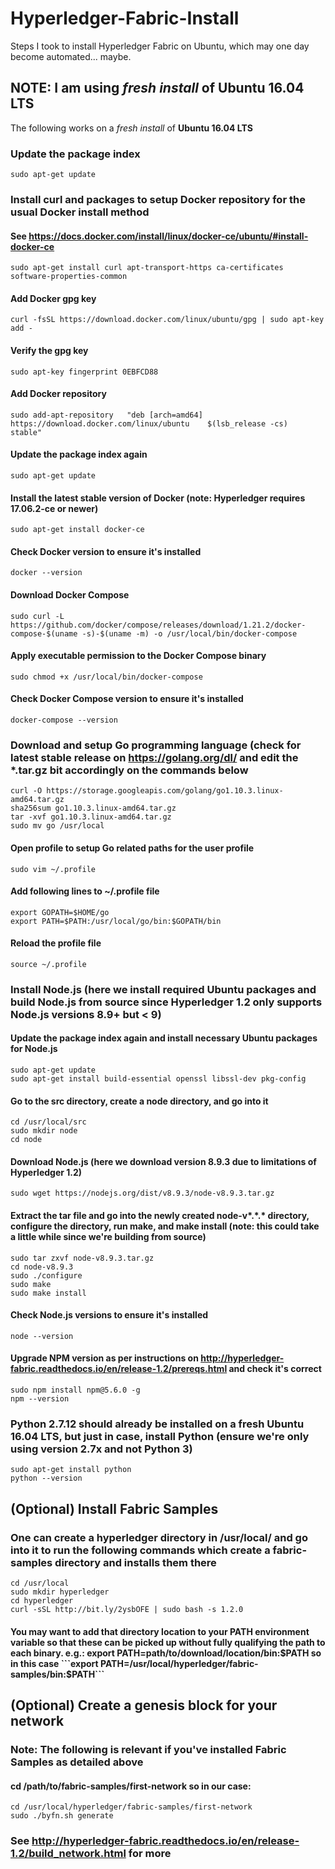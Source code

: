 # Hyperledger-Fabric-Install
Steps I took to install Hyperledger Fabric on Ubuntu, which may one day become automated... maybe.

## NOTE: I am using _fresh install_ of **Ubuntu 16.04 LTS**
The following works on a _fresh install_ of **Ubuntu 16.04 LTS**

### Update the package index
```sudo apt-get update```

### Install curl and packages to setup Docker repository for the usual Docker install method
#### See https://docs.docker.com/install/linux/docker-ce/ubuntu/#install-docker-ce
```sudo apt-get install curl apt-transport-https ca-certificates software-properties-common```

#### Add Docker gpg key
```curl -fsSL https://download.docker.com/linux/ubuntu/gpg | sudo apt-key add -```

#### Verify the gpg key
```sudo apt-key fingerprint 0EBFCD88```

#### Add Docker repository
```sudo add-apt-repository   "deb [arch=amd64] https://download.docker.com/linux/ubuntu    $(lsb_release -cs)  stable"```

#### Update the package index again
```sudo apt-get update```

#### Install the latest stable version of Docker (note: Hyperledger requires 17.06.2-ce or newer)
```sudo apt-get install docker-ce```

#### Check Docker version to ensure it's installed
```docker --version```

#### Download Docker Compose
```sudo curl -L https://github.com/docker/compose/releases/download/1.21.2/docker-compose-$(uname -s)-$(uname -m) -o /usr/local/bin/docker-compose```

#### Apply executable permission to the Docker Compose binary
```sudo chmod +x /usr/local/bin/docker-compose```

#### Check Docker Compose version to ensure it's installed
```docker-compose --version```

### Download and setup Go programming language (check for latest stable release on https://golang.org/dl/ and edit the *.tar.gz bit accordingly on the commands below
```
curl -O https://storage.googleapis.com/golang/go1.10.3.linux-amd64.tar.gz
sha256sum go1.10.3.linux-amd64.tar.gz
tar -xvf go1.10.3.linux-amd64.tar.gz
sudo mv go /usr/local
```

#### Open profile to setup Go related paths for the user profile
```sudo vim ~/.profile```
 
#### Add following lines to ~/.profile file
```
export GOPATH=$HOME/go
export PATH=$PATH:/usr/local/go/bin:$GOPATH/bin
```
 
#### Reload the profile file
```source ~/.profile```

### Install Node.js (here we install required Ubuntu packages and build Node.js from source since Hyperledger 1.2 only supports Node.js versions 8.9+ but < 9)

#### Update the package index again and install necessary Ubuntu packages for Node.js
```
sudo apt-get update
sudo apt-get install build-essential openssl libssl-dev pkg-config
```

#### Go to the src directory, create a node directory, and go into it
```
cd /usr/local/src
sudo mkdir node
cd node
```
#### Download Node.js (here we download version 8.9.3 due to limitations of Hyperledger 1.2)
```sudo wget https://nodejs.org/dist/v8.9.3/node-v8.9.3.tar.gz```

#### Extract the tar file and go into the newly created node-v*.\*.\* directory, configure the directory, run make, and make install (note: this could take a little while since we're building from source)
```
sudo tar zxvf node-v8.9.3.tar.gz
cd node-v8.9.3
sudo ./configure
sudo make
sudo make install
```

#### Check Node.js versions to ensure it's installed
```node --version```

#### Upgrade NPM version as per instructions on http://hyperledger-fabric.readthedocs.io/en/release-1.2/prereqs.html and check it's correct
```
sudo npm install npm@5.6.0 -g
npm --version
```

### Python 2.7.12 should already be installed on a fresh Ubuntu 16.04 LTS, but just in case, install Python (ensure we're only using version 2.7x and not Python 3)
```
sudo apt-get install python
python --version
```

## (Optional) Install Fabric Samples
### One can create a hyperledger directory in /usr/local/ and go into it to run the following commands which create a fabric-samples directory and installs them there
```
cd /usr/local
sudo mkdir hyperledger
cd hyperledger
curl -sSL http://bit.ly/2ysbOFE | sudo bash -s 1.2.0
```

#### You may want to add that directory location to your PATH environment variable so that these can be picked up without fully qualifying the path to each binary. e.g.: export PATH=path/to/download/location/bin:$PATH so in this case ```export PATH=/usr/local/hyperledger/fabric-samples/bin:$PATH```

## (Optional) Create a genesis block for your network
### Note: The following is relevant if you've installed Fabric Samples as detailed above
#### cd /path/to/fabric-samples/first-network so in our case:
```
cd /usr/local/hyperledger/fabric-samples/first-network
sudo ./byfn.sh generate
```
### See http://hyperledger-fabric.readthedocs.io/en/release-1.2/build_network.html for more

